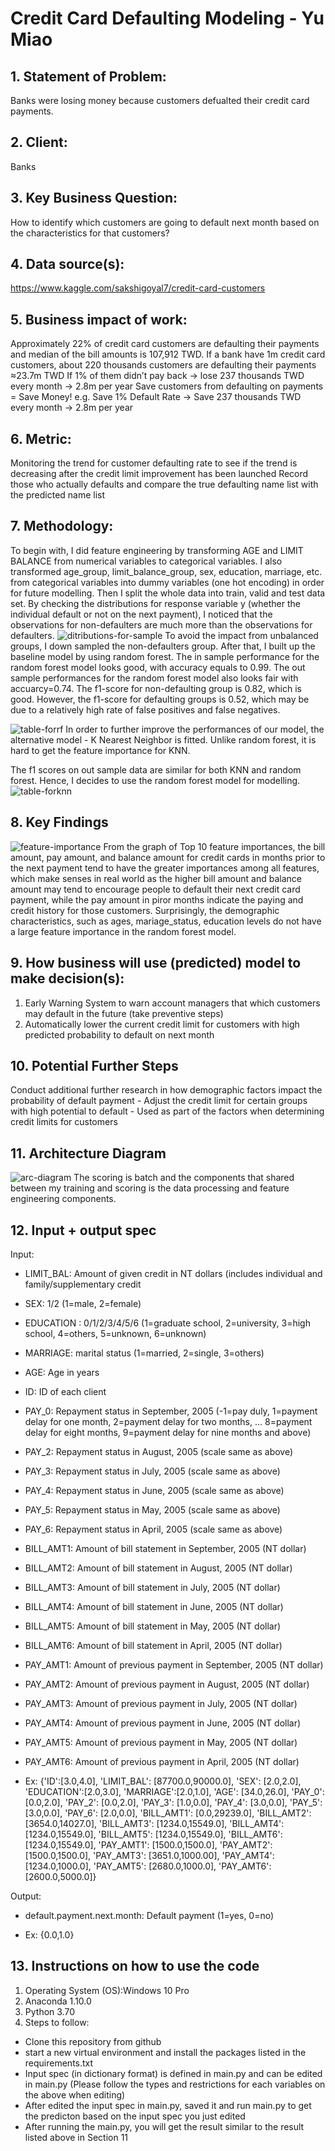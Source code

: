 # Credit Card Defaulting Modeling - Yu Miao 
## 1. Statement of Problem: 
Banks were losing money because customers defualted their credit card payments. 

## 2. Client: 
Banks

## 3. Key Business Question: 
How to identify which customers are going to default next month based on the characteristics for that customers? 

## 4. Data source(s): 
https://www.kaggle.com/sakshigoyal7/credit-card-customers

## 5. Business impact of work: 
Approximately 22% of credit card customers are defaulting their payments and median of the bill amounts is 107,912 TWD.
If a bank have 1m credit card customers, about 220 thousands customers are defaulting their payments ≈23.7m TWD 
If 1% of them didn’t pay back → lose 237 thousands TWD every month → 2.8m per year
Save customers from defaulting on payments = Save Money! 
e.g. Save 1% Default Rate → Save 237 thousands TWD every month → 2.8m per year

## 6. Metric: 
Monitoring the trend for customer defaulting rate to see if the trend is decreasing after the credit limit improvement has been launched
Record those who actually defaults and compare the true defaulting name list with the predicted name list

## 7. Methodology:
To begin with, I did feature engineering by transforming AGE and LIMIT BALANCE from numerical variables to categorical variables.
I also transformed age_group, limit_balance_group, sex, education, marriage, etc. from categorical variables into dummy variables (one hot encoding) in order for future modelling. 
Then I split the whole data into train, valid and test data set. By checking the distributions for response variable y (whether the individual default or not on the next payment),
I noticed that the observations for non-defaulters are much more than the observations for defaulters. 
![ditributions-for-sample](https://github.com/UCLA-Stats-404-W21/MIAO-YU/blob/feature/images/distributions%20for%20default%20and%20non-default.png)
To avoid the impact from unbalanced groups, I down sampled the non-defaulters group.
After that, I built up the baseline model by using random forest.
The in sample performance for the random forest model looks good, with accuracy equals to 0.99. 
The out sample performances for the random forest model also looks fair with accuarcy=0.74. 
The f1-score for non-defaulting group is 0.82, which is good. However, the f1-score for defaulting groups is 0.52, which may be due to a relatively high rate of false positives and false negatives.

![table-forrf](https://github.com/UCLA-Stats-404-W21/MIAO-YU/blob/feature/images/performances%20for%20rf%20on%20out%20sample.png)
In order to further improve the performances of our model, the alternative model - K Nearest Neighbor is fitted. 
Unlike random forest, it is hard to get the feature importance for KNN.

The f1 scores on out sample data are similar for both KNN and random forest. Hence, I decides to use the random forest model for modelling.
![table-forknn](https://github.com/UCLA-Stats-404-W21/MIAO-YU/blob/feature/images/performances%20for%20knn%20out%20sample.png)

## 8. Key Findings 
![feature-importance](https://github.com/UCLA-Stats-404-W21/MIAO-YU/blob/feature/images/top%2010%20feature%20importances.png)
From the graph of Top 10 feature importances, the bill amount, pay amount, and balance amount for credit cards in months prior to the next payment
tend to have the greater importances among all features, which make senses in real world as the higher bill amount and balance amount may tend 
to encourage people to default their next credit card payment, while the pay amount in piror months indicate the paying and credit history for those customers.
Surprisingly, the demographic characteristics, such as ages, mariage_status, education levels do not have a large feature importance in the random forest model. 

## 9. How business will use (predicted) model to make decision(s): 
1. Early Warning System to warn account managers that which customers may default in the future (take preventive steps)
2. Automatically lower the current credit limit for customers with high predicted probability to default on next month 

## 10. Potential Further Steps
Conduct additional further research in how demographic factors impact the probability of default payment
 	- Adjust the credit limit for certain groups with high potential to default
	- Used as part of the factors when determining credit limits for customers

## 11. Architecture Diagram
![arc-diagram](https://github.com/UCLA-Stats-404-W21/MIAO-YU/blob/feature/images/arc-diagram.png)
The scoring is batch and the components that shared between my training and scoring is the data processing and feature engineering components.


## 12. Input + output spec
Input: 
- LIMIT_BAL: Amount of given credit in NT dollars (includes individual and family/supplementary credit
- SEX: 1/2 (1=male, 2=female)
- EDUCATION : 0/1/2/3/4/5/6 (1=graduate school, 2=university, 3=high school, 4=others, 5=unknown, 6=unknown)
- MARRIAGE: marital status (1=married, 2=single, 3=others)
- AGE: Age in years
- ID: ID of each client
- PAY_0: Repayment status in September, 2005 (-1=pay duly, 1=payment delay for one month, 2=payment delay for two months, … 8=payment delay for eight months, 9=payment delay for nine months and above)
- PAY_2: Repayment status in August, 2005 (scale same as above)
- PAY_3: Repayment status in July, 2005 (scale same as above)
- PAY_4: Repayment status in June, 2005 (scale same as above)
- PAY_5: Repayment status in May, 2005 (scale same as above)
- PAY_6: Repayment status in April, 2005 (scale same as above)
- BILL_AMT1: Amount of bill statement in September, 2005 (NT dollar)
- BILL_AMT2: Amount of bill statement in August, 2005 (NT dollar)
- BILL_AMT3: Amount of bill statement in July, 2005 (NT dollar)
- BILL_AMT4: Amount of bill statement in June, 2005 (NT dollar)
- BILL_AMT5: Amount of bill statement in May, 2005 (NT dollar)
- BILL_AMT6: Amount of bill statement in April, 2005 (NT dollar)
- PAY_AMT1: Amount of previous payment in September, 2005 (NT dollar)
- PAY_AMT2: Amount of previous payment in August, 2005 (NT dollar)
- PAY_AMT3: Amount of previous payment in July, 2005 (NT dollar)
- PAY_AMT4: Amount of previous payment in June, 2005 (NT dollar)
- PAY_AMT5: Amount of previous payment in May, 2005 (NT dollar)
- PAY_AMT6: Amount of previous payment in April, 2005 (NT dollar)

- Ex:
{'ID':[3.0,4.0],
                     'LIMIT_BAL': [87700.0,90000.0],
                     'SEX': [2.0,2.0],
                     'EDUCATION':[2.0,3.0],
                     'MARRIAGE':[2.0,1.0],
                     'AGE': [34.0,26.0],
                     'PAY_0': [0.0,2.0],
                     'PAY_2': [0.0,2.0],
                     'PAY_3': [1.0,0.0],
                     'PAY_4': [3.0,0.0],
                     'PAY_5': [3.0,0.0],
                     'PAY_6': [2.0,0.0],
                     'BILL_AMT1': [0.0,29239.0],
                     'BILL_AMT2': [3654.0,14027.0],
                     'BILL_AMT3': [1234.0,15549.0],
                     'BILL_AMT4': [1234.0,15549.0],
                     'BILL_AMT5': [1234.0,15549.0],
                     'BILL_AMT6': [1234.0,15549.0],
                     'PAY_AMT1': [1500.0,1500.0],
                     'PAY_AMT2': [1500.0,1500.0],
                     'PAY_AMT3': [3651.0,1000.00],
                     'PAY_AMT4': [1234.0,1000.0],
                     'PAY_AMT5': [2680.0,1000.0],
                     'PAY_AMT6': [2600.0,5000.0]}

Output:
- default.payment.next.month: Default payment (1=yes, 0=no)

- Ex: {0.0,1.0}


## 13. Instructions on how to use the code
1.  Operating System (OS):Windows 10 Pro
2. Anaconda 1.10.0
3. Python 3.70 
4. Steps to follow:
- Clone this repository from github
- start a new virtual environment and install the packages listed in the requirements.txt 
- Input spec (in dictionary format) is defined in main.py and can be edited in main.py (Please follow the types and restrictions for each variables on the above when editing)
- After edited the input spec in main.py, saved it and run main.py to get the predicton based on the input spec you just edited 
- After running the main.py, you will get the result similar to the result listed above in Section 11 



